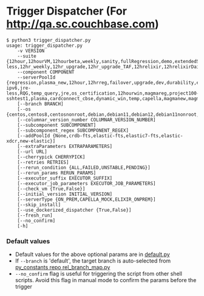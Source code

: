 # Trigger Dispatcher (For http://qa.sc.couchbase.com)

```
$ python3 trigger_dispatcher.py
usage: trigger_dispatcher.py 
    -v VERSION 
    --suite {12hour,12hourVM,12hourbeta,weekly,sanity,fullRegression,demo,extendedSanity,test,jre-less,12hr_weekly,12hr_upgrade,12hr_upgrade_TAF,12hrelixir,12hrelixirDaily,ce,quarantined,weekly_unstable,mustpass,disabled,magmareg,magmaWeekly,capella_mock,magmanew,ipv6,capella_weekly,vector_search_large,vector_search,columnar}
    --component COMPONENT 
    --serverPoolId {regression,plasma_new,12hour,12hrreg,failover,upgrade,dev,durability,extendedSanity,spock12hour,test,2core,2i,nserv,autofailover,security,query,xdcr,lww,bkrs,fts,ipv6,ipv6hostname,test_windows,12hour_new,win-ipv6,jre-less,RQG,temp_query,jre,os_certification,12hourwin,magmareg,project100-sshtest1,plasma,cardconnect_cbse,dynamic_win,temp,capella,magmanew,magmaUpgrade}
    [--branch BRANCH]
    [--os {centos,centos8,centosnonroot,debian,debian11,debian12,debian11nonroot,oel8,oel9,rhel8,rhel9,rocky9,suse15,ubuntu18,ubuntu20,ubuntu22,windows,windows2019}]
    [--columnar_version_number COLUMNAR_VERSION_NUMBER]
    [--subcomponent SUBCOMPONENT] 
    [--subcomponent_regex SUBCOMPONENT_REGEX]
    [--addPoolId {None,crdb-fts,elastic-fts,elastic7-fts,elastic-xdcr,new-elastic}]
    [--extraParameters EXTRAPARAMETERS]
    [--url URL]
    [--cherrypick CHERRYPICK]
    [--retries RETRIES]
    [--rerun_condition {ALL,FAILED,UNSTABLE,PENDING}]
    [--rerun_params RERUN_PARAMS]
    [--executor_suffix EXECUTOR_SUFFIX]
    [--executor_job_parameters EXECUTOR_JOB_PARAMETERS]
    [--check_vm {True,False}]
    [--initial_version INITIAL_VERSION]
    [--serverType {ON_PREM,CAPELLA_MOCK,ELIXIR_ONPREM}]
    [--skip_install]
    [--use_dockerized_dispatcher {True,False}]
    [--fresh_run]
    [--no_confirm]
    [-h]
```

### Default values
- Default values for the above optional params are in [default.py](/regression_automation/defaults.py)
- If `--branch` is 'default', the target branch is auto-selected from [py_constants repo rel_branch_map.py](https://github.com/couchbaselabs/py_constants/blob/master/cb_constants/rel_branch_map.py)
- `--no_confirm` flag is useful for triggering the script from other shell scripts. Avoid this flag in manual mode to confirm the params before the trigger
